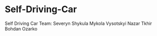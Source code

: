 # Self-Driving-Car
Self Driving Car
Team:
Severyn Shykula
Mykola Vysotskyi
Nazar Tkhir
Bohdan Ozarko
